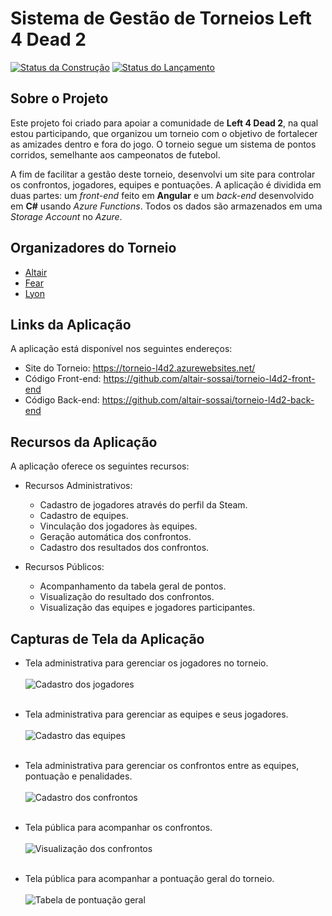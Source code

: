 # Sistema de Gestão de Torneios Left 4 Dead 2

[![Status da Construção](https://dev.azure.com/altairsossai/Torneio%20L4D2/_apis/build/status/build-azure-functions?branchName=master)](https://dev.azure.com/altairsossai/Torneio%20L4D2/_build/latest?definitionId=21&branchName=master)
[![Status do Lançamento](https://vsrm.dev.azure.com/altairsossai/_apis/public/Release/badge/59d9b252-ba33-43e4-b3c5-b8b204c4dfae/1/1)](https://dev.azure.com/altairsossai/Torneio%20L4D2/_release?_a=releases&view=mine&definitionId=1)

## Sobre o Projeto
Este projeto foi criado para apoiar a comunidade de **Left 4 Dead 2**, na qual estou participando, que organizou um torneio com o objetivo de fortalecer as amizades dentro e fora do jogo. O torneio segue um sistema de pontos corridos, semelhante aos campeonatos de futebol.

A fim de facilitar a gestão deste torneio, desenvolvi um site para controlar os confrontos, jogadores, equipes e pontuações. A aplicação é dividida em duas partes: um *front-end* feito em **Angular** e um *back-end* desenvolvido em **C#** usando *Azure Functions*. Todos os dados são armazenados em uma *Storage Account* no *Azure*.

## Organizadores do Torneio
- [Altair](https://steamcommunity.com/profiles/76561198141521946/)
- [Fear](https://steamcommunity.com/profiles/76561198135872482/)
- [Lyon](https://steamcommunity.com/profiles/76561198076227103/)

## Links da Aplicação
A aplicação está disponível nos seguintes endereços:

- Site do Torneio: https://torneio-l4d2.azurewebsites.net/
- Código Front-end: https://github.com/altair-sossai/torneio-l4d2-front-end
- Código Back-end: https://github.com/altair-sossai/torneio-l4d2-back-end

## Recursos da Aplicação
A aplicação oferece os seguintes recursos:

- Recursos Administrativos:
  - Cadastro de jogadores através do perfil da Steam.
  - Cadastro de equipes.
  - Vinculação dos jogadores às equipes.
  - Geração automática dos confrontos.
  - Cadastro dos resultados dos confrontos.
  
- Recursos Públicos:
  - Acompanhamento da tabela geral de pontos.
  - Visualização do resultado dos confrontos.
  - Visualização das equipes e jogadores participantes.

## Capturas de Tela da Aplicação
- Tela administrativa para gerenciar os jogadores no torneio.<br/><br/>
![Cadastro dos jogadores](https://torneiol4d2.blob.core.windows.net/imgs/cadastro-jogadores.png)<br/><br/>

- Tela administrativa para gerenciar as equipes e seus jogadores.<br/><br/>
![Cadastro das equipes](https://torneiol4d2.blob.core.windows.net/imgs/cadastro-times.png)<br/><br/>

- Tela administrativa para gerenciar os confrontos entre as equipes, pontuação e penalidades.<br/><br/>
![Cadastro dos confrontos](https://torneiol4d2.blob.core.windows.net/imgs/cadastro-confrontos.png)<br/><br/>

- Tela pública para acompanhar os confrontos.<br/><br/>
![Visualização dos confrontos](https://torneiol4d2.blob.core.windows.net/imgs/visualizacao-confrontos.png)<br/><br/>

- Tela pública para acompanhar a pontuação geral do torneio.<br/><br/>
![Tabela de pontuação geral](https://torneiol4d2.blob.core.windows.net/imgs/tabela-pontos-gerais.png)<br/><br/>
